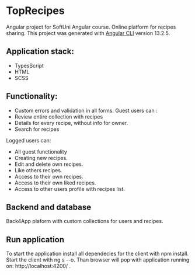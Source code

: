 # TopRecipes
Angular project for SoftUni Angular course.
Online platform for recipes sharing.
This project was generated with [Angular CLI](https://github.com/angular/angular-cli) version 13.2.5.
## Application stack:
 - TypesScript
 - HTML
 - SCSS
## Functionality:
 - Custom errors and validation in all forms.
Guest users can :
 - Review entire collection with recipes
 - Details for every recipe, without info for owner.
 - Search for recipes


Logged users can:
- All guest functionality
- Creating new recipes.
- Edit and delete own recipes.
- Like others recipes.
- Access to their own recipes.
- Access to their own liked recipes.
- Access to other users profile with recipes list.
## Backend and database
Back4App plaform with custom collections for users and recipes.

## Run application
To start the application install all dependecies for the client with npm install.
Start the client with ng s --o. Than browser will pop with application running on: http://localhost:4200/ .
